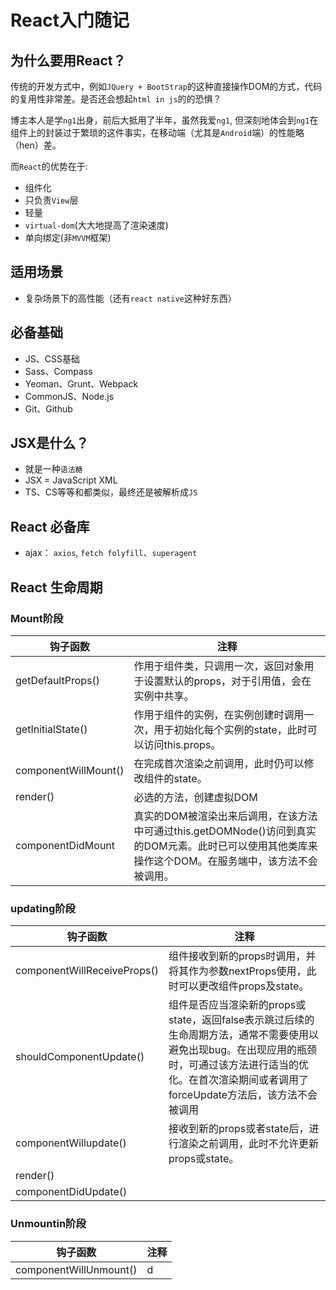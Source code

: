 # React入门随记

## 为什么要用React？

传统的开发方式中，例如`JQuery + BootStrap`的这种直接操作DOM的方式，代码的复用性非常差。是否还会想起`html in js`的的恐惧？

博主本人是学`ng1`出身，前后大抵用了半年，虽然我爱`ng1`, 但深刻地体会到`ng1`在组件上的封装过于繁琐的这件事实，在移动端（尤其是`Android`端）的性能略（hen）差。

而`React`的优势在于:

- 组件化
- 只负责`View`层
- 轻量
- `virtual-dom`(大大地提高了渲染速度)
- 单向绑定(非`MVVM`框架)

## 适用场景

- 复杂场景下的高性能（还有`react native`这种好东西）


## 必备基础

- JS、CSS基础
- Sass、Compass
- Yeoman、Grunt、Webpack
- CommonJS、Node.js
- Git、Github

## JSX是什么？

- 就是一种`语法糖`
- JSX = JavaScript XML
- TS、CS等等和都类似，最终还是被解析成`JS`


## React 必备库

- ajax： `axios`, `fetch folyfill`、`superagent`



## React 生命周期

### Mount阶段

钩子函数|注释
---|---
getDefaultProps()|作用于组件类，只调用一次，返回对象用于设置默认的props，对于引用值，会在实例中共享。
getInitialState()|作用于组件的实例，在实例创建时调用一次，用于初始化每个实例的state，此时可以访问this.props。
componentWillMount()|在完成首次渲染之前调用，此时仍可以修改组件的state。
render()|必选的方法，创建虚拟DOM
componentDidMount|真实的DOM被渲染出来后调用，在该方法中可通过this.getDOMNode()访问到真实的DOM元素。此时已可以使用其他类库来操作这个DOM。在服务端中，该方法不会被调用。

### updating阶段
钩子函数|注释
---|---
componentWillReceiveProps()|组件接收到新的props时调用，并将其作为参数nextProps使用，此时可以更改组件props及state。
shouldComponentUpdate()|组件是否应当渲染新的props或state，返回false表示跳过后续的生命周期方法，通常不需要使用以避免出现bug。在出现应用的瓶颈时，可通过该方法进行适当的优化。在首次渲染期间或者调用了forceUpdate方法后，该方法不会被调用
componentWillupdate()|接收到新的props或者state后，进行渲染之前调用，此时不允许更新props或state。
render()|
componentDidUpdate()|

### Unmountin阶段
钩子函数|注释
---|---
componentWillUnmount()|d










